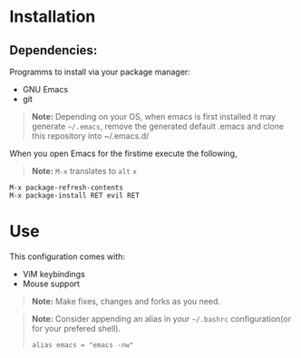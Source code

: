 # Installation

## Dependencies:

Programms to install via your package manager: 
* GNU Emacs
* git

> **Note:** Depending on your OS, when emacs is first installed it may generate `~/.emacs`, remove the generated default .emacs and clone this repository into ~/.emacs.d/

When you open Emacs for the firstime execute the following, 

> **Note:** `M-x` translates to `alt` `x`

```
M-x package-refresh-contents
M-x package-install RET evil RET
```

# Use

This configuration comes with:
* ViM keybindings
* Mouse support

> **Note:** Make fixes, changes and forks as you need.

> **Note:** Consider appending an alias in your `~/.bashrc` configuration(or for your prefered shell).
> ```
> alias emacs = "emacs -nw"
> ```
 


